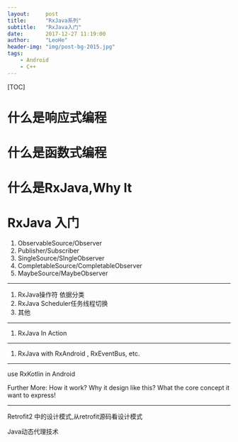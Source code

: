 ```yaml
---
layout:     post
title:      "RxJava系列"
subtitle:   "RxJava入门"
date:       2017-12-27 11:19:00
author:     "LeoHe"
header-img: "img/post-bg-2015.jpg"
tags:
    - Android
    - C++	
---
```


[TOC]

# 什么是响应式编程



# 什么是函数式编程

# 什么是RxJava,Why It



# RxJava 入门

1. ObservableSource/Observer
2. Publisher/Subscriber
3. SingleSource/SIngleObserver
4. CompletableSource/CompletableObserver
5. MaybeSource/MaybeObserver

---

1. RxJava操作符 依据分类
2. RxJava Scheduler任务线程切换
3. 其他

---

1. RxJava In Action

---

1. RxJava with RxAndroid , RxEventBus, etc.

---

use RxKotlin  in Android





Further More: How it work? Why it design like this? What the core concept it want to express!









---

Retrofit2 中的设计模式,从retrofit源码看设计模式

Java动态代理技术

